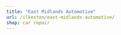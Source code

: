 ```yaml
---
title: "East Midlands Automotive"
url: /ilkeston/east-midlands-automotive/
shop: car repair
---
```

